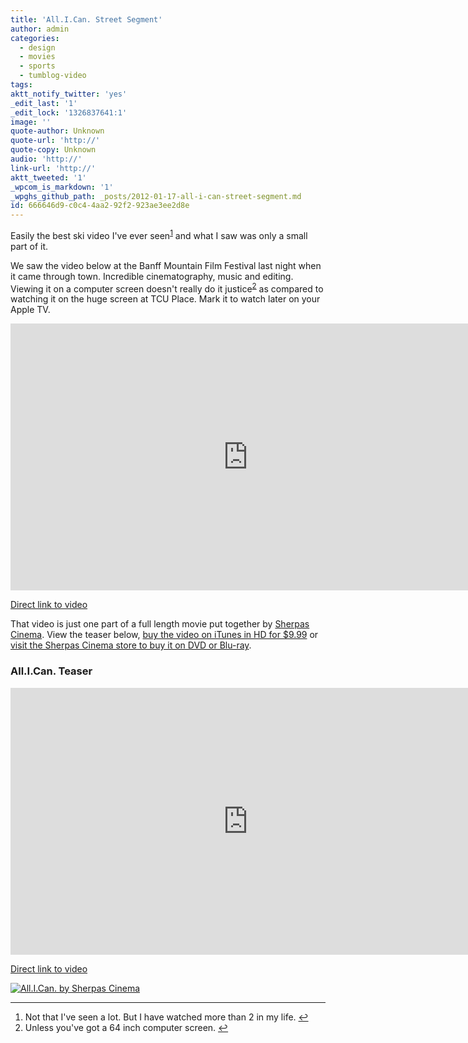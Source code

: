 ```yaml
---
title: 'All.I.Can. Street Segment'
author: admin
categories:
  - design
  - movies
  - sports
  - tumblog-video
tags: 
aktt_notify_twitter: 'yes'
_edit_last: '1'
_edit_lock: '1326837641:1'
image: ''
quote-author: Unknown
quote-url: 'http://'
quote-copy: Unknown
audio: 'http://'
link-url: 'http://'
aktt_tweeted: '1'
_wpcom_is_markdown: '1'
_wpghs_github_path: _posts/2012-01-17-all-i-can-street-segment.md
id: 666646d9-c0c4-4aa2-92f2-923ae3ee2d8e
---
```

<p>Easily the best ski video I've ever seen<sup id="fnref-19973:1"><a href="#fn-19973:1" rel="footnote">1</a></sup> and what I saw was only a small part of it.</p>
<p>We saw the video below at the Banff Mountain Film Festival last night when it came through town. Incredible cinematography, music and editing. Viewing it on a computer screen doesn't really do it justice<sup id="fnref-19973:2"><a href="#fn-19973:2" rel="footnote">2</a></sup> as compared to watching it on the huge screen at TCU Place. Mark it to watch later on your Apple TV.</p>
<p><iframe src="http://player.vimeo.com/video/32863936?title=0&amp;byline=0&amp;portrait=0" width="759" height="427" frameborder="0" webkitAllowFullScreen mozallowfullscreen allowFullScreen></iframe></p>
<p><a href="http://vimeo.com/32863936">Direct link to video</a></p>
<p>That video is just one part of a full length movie put together by <a href="http://www.sherpascinema.com/">Sherpas Cinema</a>. View the teaser below, <a href="http://click.linksynergy.com/fs-bin/stat?id=6PFrOqNV4B8&amp;offerid=146261&amp;type=3&amp;subid=0&amp;tmpid=1826&amp;RD_PARM1=http%253A%252F%252Fitunes.apple.com%252Fca%252Fmovie%252Fall.i.can.-by-sherpas-cinema%252Fid470509338%253Fuo%253D4%2526partnerId%253D30">buy the video on iTunes in HD for $9.99</a> or <a href="http://www.sherpascinema.com/taxonomy/term/89">visit the Sherpas Cinema store to buy it on DVD or Blu-ray</a>.</p>
<h3>All.I.Can. Teaser</h3>
<p><iframe src="http://player.vimeo.com/video/16442800?color=ffffff" width="759" height="427" frameborder="0" webkitAllowFullScreen mozallowfullscreen allowFullScreen></iframe></p>
<p><a href="http://vimeo.com/16442800">Direct link to video</a></p>
<p><a href="http://click.linksynergy.com/fs-bin/stat?id=6PFrOqNV4B8&offerid=146261&type=3&subid=0&tmpid=1826&RD_PARM1=http%253A%252F%252Fitunes.apple.com%252Fca%252Fmovie%252Fall.i.can.-by-sherpas-cinema%252Fid470509338%253Fuo%253D4%2526partnerId%253D30" target="itunes_store"><img src="http://ax.phobos.apple.com.edgesuite.net/images/web/linkmaker/badge_itunes-lrg.gif" alt="All.I.Can. by Sherpas Cinema" style="border: 0;"/></a></p>
<div class="footnotes">
<hr />
<ol>
<li id="fn-19973:1">
Not that I've seen a lot. But I have watched more than 2 in my life.&#160;<a href="#fnref-19973:1" rev="footnote">&#8617;</a>
</li>
<li id="fn-19973:2">
Unless you've got a 64 inch computer screen.&#160;<a href="#fnref-19973:2" rev="footnote">&#8617;</a>
</li>
</ol>
</div>
